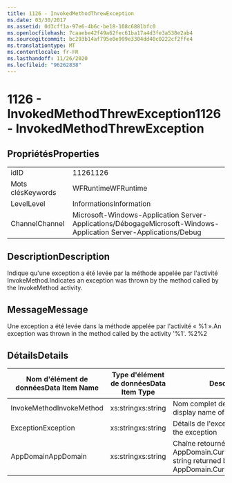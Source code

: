 ```yaml
---
title: 1126 - InvokedMethodThrewException
ms.date: 03/30/2017
ms.assetid: 0d3cff1a-97e6-4b6c-be18-108c6881bfc0
ms.openlocfilehash: 7caaebe42f49a62fec61ba17a4d3fe3a538e2ab4
ms.sourcegitcommit: bc293b14af795e0e999e3304dd40c0222cf2ffe4
ms.translationtype: MT
ms.contentlocale: fr-FR
ms.lasthandoff: 11/26/2020
ms.locfileid: "96262838"
---
```

# <a name="1126---invokedmethodthrewexception"></a><span data-ttu-id="eabbf-102">1126 - InvokedMethodThrewException</span><span class="sxs-lookup"><span data-stu-id="eabbf-102">1126 - InvokedMethodThrewException</span></span>

## <a name="properties"></a><span data-ttu-id="eabbf-103">Propriétés</span><span class="sxs-lookup"><span data-stu-id="eabbf-103">Properties</span></span>  
  
|||  
|-|-|  
|<span data-ttu-id="eabbf-104">id</span><span class="sxs-lookup"><span data-stu-id="eabbf-104">ID</span></span>|<span data-ttu-id="eabbf-105">1126</span><span class="sxs-lookup"><span data-stu-id="eabbf-105">1126</span></span>|  
|<span data-ttu-id="eabbf-106">Mots clés</span><span class="sxs-lookup"><span data-stu-id="eabbf-106">Keywords</span></span>|<span data-ttu-id="eabbf-107">WFRuntime</span><span class="sxs-lookup"><span data-stu-id="eabbf-107">WFRuntime</span></span>|  
|<span data-ttu-id="eabbf-108">Level</span><span class="sxs-lookup"><span data-stu-id="eabbf-108">Level</span></span>|<span data-ttu-id="eabbf-109">Informations</span><span class="sxs-lookup"><span data-stu-id="eabbf-109">Information</span></span>|  
|<span data-ttu-id="eabbf-110">Channel</span><span class="sxs-lookup"><span data-stu-id="eabbf-110">Channel</span></span>|<span data-ttu-id="eabbf-111">Microsoft-Windows-Application Server-Applications/Débogage</span><span class="sxs-lookup"><span data-stu-id="eabbf-111">Microsoft-Windows-Application Server-Applications/Debug</span></span>|  
  
## <a name="description"></a><span data-ttu-id="eabbf-112">Description</span><span class="sxs-lookup"><span data-stu-id="eabbf-112">Description</span></span>  

 <span data-ttu-id="eabbf-113">Indique qu'une exception a été levée par la méthode appelée par l'activité InvokeMethod.</span><span class="sxs-lookup"><span data-stu-id="eabbf-113">Indicates an exception was thrown by the method called by the InvokeMethod activity.</span></span>  
  
## <a name="message"></a><span data-ttu-id="eabbf-114">Message</span><span class="sxs-lookup"><span data-stu-id="eabbf-114">Message</span></span>  

 <span data-ttu-id="eabbf-115">Une exception a été levée dans la méthode appelée par l'activité « %1 ».</span><span class="sxs-lookup"><span data-stu-id="eabbf-115">An exception was thrown in the method called by the activity '%1'.</span></span> <span data-ttu-id="eabbf-116">%2</span><span class="sxs-lookup"><span data-stu-id="eabbf-116">%2</span></span>  
  
## <a name="details"></a><span data-ttu-id="eabbf-117">Détails</span><span class="sxs-lookup"><span data-stu-id="eabbf-117">Details</span></span>  
  
|<span data-ttu-id="eabbf-118">Nom d'élément de données</span><span class="sxs-lookup"><span data-stu-id="eabbf-118">Data Item Name</span></span>|<span data-ttu-id="eabbf-119">Type d'élément de données</span><span class="sxs-lookup"><span data-stu-id="eabbf-119">Data Item Type</span></span>|<span data-ttu-id="eabbf-120">Description</span><span class="sxs-lookup"><span data-stu-id="eabbf-120">Description</span></span>|  
|--------------------|--------------------|-----------------|  
|<span data-ttu-id="eabbf-121">InvokeMethod</span><span class="sxs-lookup"><span data-stu-id="eabbf-121">InvokeMethod</span></span>|<span data-ttu-id="eabbf-122">xs:string</span><span class="sxs-lookup"><span data-stu-id="eabbf-122">xs:string</span></span>|<span data-ttu-id="eabbf-123">Nom complet de l'activité InvokeMethod.</span><span class="sxs-lookup"><span data-stu-id="eabbf-123">The display name of the InvokeMethod activity.</span></span>|  
|<span data-ttu-id="eabbf-124">Exception</span><span class="sxs-lookup"><span data-stu-id="eabbf-124">Exception</span></span>|<span data-ttu-id="eabbf-125">xs:string</span><span class="sxs-lookup"><span data-stu-id="eabbf-125">xs:string</span></span>|<span data-ttu-id="eabbf-126">Détails de l'exception</span><span class="sxs-lookup"><span data-stu-id="eabbf-126">The exception details for the exception</span></span>|  
|<span data-ttu-id="eabbf-127">AppDomain</span><span class="sxs-lookup"><span data-stu-id="eabbf-127">AppDomain</span></span>|<span data-ttu-id="eabbf-128">xs:string</span><span class="sxs-lookup"><span data-stu-id="eabbf-128">xs:string</span></span>|<span data-ttu-id="eabbf-129">Chaîne retournée par AppDomain.CurrentDomain.FriendlyName.</span><span class="sxs-lookup"><span data-stu-id="eabbf-129">The string returned by AppDomain.CurrentDomain.FriendlyName.</span></span>|
